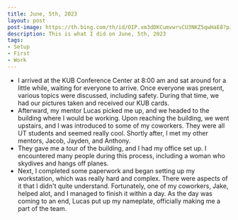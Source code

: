 ```yaml
---
title: June, 5th, 2023
layout: post
post-image: https://th.bing.com/th/id/OIP.xm3dDKCumvwrvCU3NKZ5qwHaE8?pid=ImgDet&rs=1 
description: This is what I did on June, 5th, 2023
tags: 
- Setup
- First
- Work
---
```



- I arrived at the KUB Conference Center at 8:00 am and sat around for a little while, waiting for everyone to arrive. Once everyone was present, various topics were discussed, including safety. During that time, we had our pictures taken and received our KUB cards.
- Afterward, my mentor Lucas picked me up, and we headed to the building where I would be working. Upon reaching the building, we went upstairs, and I was introduced to some of my coworkers. They were all UT students and seemed really cool. Shortly after, I met my other mentors, Jacob, Jayden, and Anthony.
- They gave me a tour of the building, and I had my office set up. I encountered many people during this process, including a woman who skydives and hangs off planes.
- Next, I completed some paperwork and began setting up my workstation, which was really hard and complex. There were aspects of it that I didn't quite understand. Fortunately, one of my coworkers, Jake, helped alot, and I managed to finish it within a day. As the day was coming to an end, Lucas put up my nameplate, officially making me a part of the team.